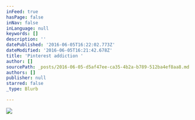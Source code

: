 ```yaml
---
inFeed: true
hasPage: false
inNav: false
inLanguage: null
keywords: []
description: ''
datePublished: '2016-06-05T16:22:02.773Z'
dateModified: '2016-06-05T16:21:42.678Z'
title: 'Pinterest addiction '
author: []
sourcePath: _posts/2016-06-05-d5af47ee-ca35-4b2a-b789-512ba4ef8aa8.md
authors: []
publisher: null
starred: false
_type: Blurb

---
```

![](https://the-grid-user-content.s3-us-west-2.amazonaws.com/c16f64da-e6dd-4162-bb17-54b19973df25.jpg)